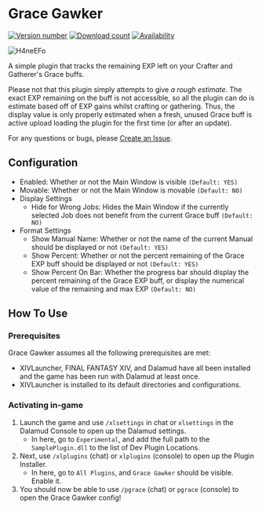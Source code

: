 # Grace Gawker
[![Version number](https://img.shields.io/badge/version-1.1.2.0-ff6262)](https://github.com/mashirochan/GraceGawker)
[![Download count](https://img.shields.io/endpoint?url=https%3A%2F%2Fqzysathwfhebdai6xgauhz4q7m0mzmrf.lambda-url.us-east-1.on.aws%2FGraceGawker&color=%23ff6262)](https://github.com/mashirochan/GraceGawker)
[![Availability](https://img.shields.io/badge/availability-testing-orange)](https://github.com/mashirochan/GraceGawker)

![H4neEFo](https://github.com/user-attachments/assets/d862b418-71fc-46f6-a14a-846860545858)

A simple plugin that tracks the remaining EXP left on your Crafter and Gatherer's Grace buffs.

Please not that this plugin simply attempts to give *a rough estimate*. The exact EXP remaining on the buff is not accessible, so all the plugin can do is estimate based off of EXP gains whilst crafting or gathering. Thus, the display value is only properly estimated when a fresh, unused Grace buff is active upload loading the plugin for the first time (or after an update).

For any questions or bugs, please [Create an Issue](https://github.com/mashirochan/FFXIV-GraceGawker/issues/new/choose).

## Configuration

* Enabled: Whether or not the Main Window is visible `(Default: YES)`
* Movable: Whether or not the Main Window is movable `(Default: NO)`
* Display Settings
  * Hide for Wrong Jobs: Hides the Main Window if the currently selected Job does not benefit from the current Grace buff `(Default: NO)`
* Format Settings
  * Show Manual Name: Whether or not the name of the current Manual should be displayed or not `(Default: YES)`
  * Show Percent: Whether or not the percent remaining of the Grace EXP buff should be displayed or not `(Default: YES)`
  * Show Percent On Bar: Whether the progress bar should display the percent remaining of the Grace EXP buff, or display the numerical value of the remaining and max EXP `(Default: NO)`

## How To Use

### Prerequisites

Grace Gawker assumes all the following prerequisites are met:

* XIVLauncher, FINAL FANTASY XIV, and Dalamud have all been installed and the game has been run with Dalamud at least once.
* XIVLauncher is installed to its default directories and configurations.

### Activating in-game

1. Launch the game and use `/xlsettings` in chat or `xlsettings` in the Dalamud Console to open up the Dalamud settings.
    * In here, go to `Experimental`, and add the full path to the `SamplePlugin.dll` to the list of Dev Plugin Locations.
2. Next, use `/xlplugins` (chat) or `xlplugins` (console) to open up the Plugin Installer.
    * In here, go to `All Plugins`, and `Grace Gawker` should be visible. Enable it.
3. You should now be able to use `/pgrace` (chat) or `pgrace` (console) to open the Grace Gawker config!
